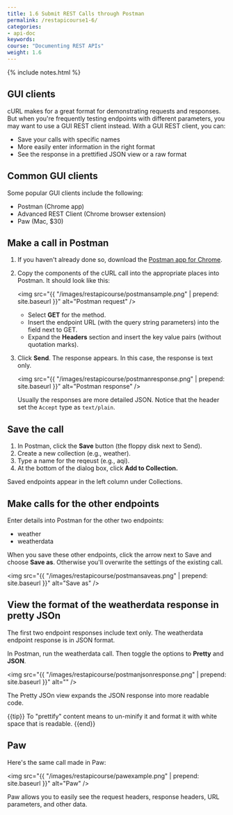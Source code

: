 ```yaml
---
title: 1.6 Submit REST Calls through Postman
permalink: /restapicourse1-6/
categories:
- api-doc
keywords: 
course: "Documenting REST APIs"
weight: 1.6
---
```

{% include notes.html %}

## GUI clients

cURL makes for a great format for demonstrating requests and responses. But when you're frequently testing endpoints with different parameters, you may want to use a GUI REST client instead. With a GUI REST client, you can:

* Save your calls with specific names
* More easily enter information in the right format
* See the response in a prettified JSON view or a raw format

## Common GUI clients

Some popular GUI clients include the following:

* Postman (Chrome app)
* Advanced REST Client (Chrome browser extension)
* Paw (Mac, $30)

## Make a call in Postman

1. If you haven't already done so, download the [Postman app for Chrome](https://chrome.google.com/webstore/detail/postman/fhbjgbiflinjbdggehcddcbncdddomop?hl=en).
2. Copy the components of the cURL call into the appropriate places into Postman. It should look like this:
	
	<img src="{{ "/images/restapicourse/postmansample.png" | prepend: site.baseurl }}" alt="Postman request" />
	
	<ul>
	<li>Select <b>GET</b> for the method.</li>
	<li>Insert the endpoint URL (with the query string parameters) into the field next to GET.</li>
	<li>Expand the <b>Headers</b> section and insert the key value pairs (without quotation marks).</li>
	</ul>

5. Click **Send**.
	The response appears. In this case, the response is text only. 
	
	<img src="{{ "/images/restapicourse/postmanresponse.png" | prepend: site.baseurl }}" alt="Postman response" />
	
	Usually the responses are more detailed JSON. Notice that the header set the `Accept` type as `text/plain`. 
	
## Save the call
1. In Postman, click the **Save** button (the floppy disk next to Send). 
2. Create a new collection (e.g., weather). 
3. Type a name for the reqeust (e.g., aqi).
4. At the bottom of the dialog box, click **Add to Collection.**

Saved endpoints appear in the left column under Collections.

## Make calls for the other endpoints

Enter details into Postman for the other two endpoints:

* weather
* weatherdata

When you save these other endpoints, click the arrow next to Save and choose **Save as**. Otherwise you'll overwrite the settings of the existing call.

<img src="{{ "/images/restapicourse/postmansaveas.png" | prepend: site.baseurl }}" alt="Save as" />

## View the format of the weatherdata response in pretty JSOn

The first two endpoint responses include text only. The weatherdata endpoint response is in JSON format. 

In Postman, run the weatherdata call. Then toggle the options to **Pretty** and **JSON**.

<img src="{{ "/images/restapicourse/postmanjsonresponse.png" | prepend: site.baseurl }}" alt="" />

The Pretty JSOn view expands the JSON response into more readable code. 

{{tip}} To "prettify" content means to un-minify it and format it with white space that is readable. {{end}}

## Paw

Here's the same call made in Paw:

<img src="{{ "/images/restapicourse/pawexample.png" | prepend: site.baseurl }}" alt="Paw" />

Paw allows you to easily see the request headers, response headers, URL parameters, and other data.
 



